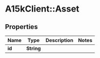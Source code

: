 # A15kClient::Asset

## Properties
Name | Type | Description | Notes
------------ | ------------- | ------------- | -------------
**id** | **String** |  | 


